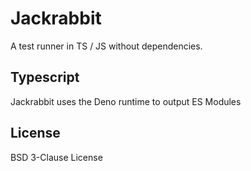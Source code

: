 # Jackrabbit

A test runner in TS / JS without dependencies.

## Typescript

Jackrabbit uses the Deno runtime to output ES Modules

## License

BSD 3-Clause License

